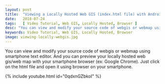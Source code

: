 ```yaml
---
layout: post
title:  "Viewing a Locally Hosted Web GIS (index.html file) with Android Browser"
date:   2018-07-24
tags:   [ Video Tutorial, Web GIS, Locally Hosted, Browser ]
desc: "You can view and modify your source code of webgis or webmap using smartphone text editor. And you can preview your locally hosted web gis/web map with your smartphone browser (ex: Google Chrome). Just click on the html file and open it using browser on your smartphone."
keywords: Video Tutorial, Web GIS, Locally Hosted, Browser
image: viewing-locally-webgis.jpg
---
```


<p class="intro"><span class="dropcap">Y</span>ou can view and modify your source code of webgis or webmap using smartphone text editor. And you can preview your locally hosted web gis/web map with your smartphone browser (ex: Google Chrome). Just click on the html file and open it using browser on your smartphone.</p>

{% include youtube.html id="0qdxnGZbkoI" %}
